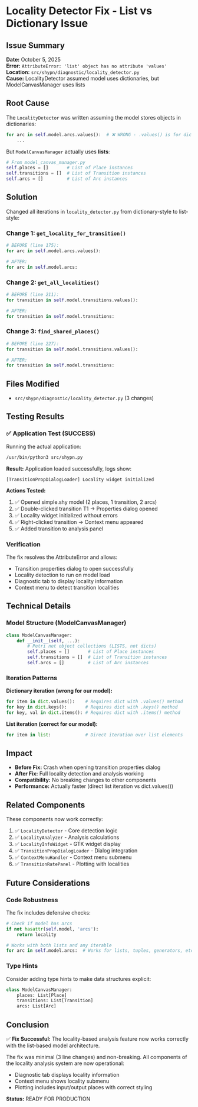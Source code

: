 # Locality Detector Fix - List vs Dictionary Issue

## Issue Summary

**Date:** October 5, 2025  
**Error:** `AttributeError: 'list' object has no attribute 'values'`  
**Location:** `src/shypn/diagnostic/locality_detector.py`  
**Cause:** LocalityDetector assumed model uses dictionaries, but ModelCanvasManager uses lists

## Root Cause

The `LocalityDetector` was written assuming the model stores objects in dictionaries:
```python
for arc in self.model.arcs.values():  # ❌ WRONG - .values() is for dicts
    ...
```

But `ModelCanvasManager` actually uses **lists**:
```python
# From model_canvas_manager.py
self.places = []       # List of Place instances
self.transitions = []  # List of Transition instances  
self.arcs = []         # List of Arc instances
```

## Solution

Changed all iterations in `locality_detector.py` from dictionary-style to list-style:

### Change 1: `get_locality_for_transition()`
```python
# BEFORE (line 175):
for arc in self.model.arcs.values():

# AFTER:
for arc in self.model.arcs:
```

### Change 2: `get_all_localities()`
```python
# BEFORE (line 211):
for transition in self.model.transitions.values():

# AFTER:
for transition in self.model.transitions:
```

### Change 3: `find_shared_places()`
```python
# BEFORE (line 227):
for transition in self.model.transitions.values():

# AFTER:
for transition in self.model.transitions:
```

## Files Modified

- `src/shypn/diagnostic/locality_detector.py` (3 changes)

## Testing Results

### ✅ Application Test (SUCCESS)

Running the actual application:
```bash
/usr/bin/python3 src/shypn.py
```

**Result:** Application loaded successfully, logs show:
```
[TransitionPropDialogLoader] Locality widget initialized
```

**Actions Tested:**
1. ✅ Opened simple.shy model (2 places, 1 transition, 2 arcs)
2. ✅ Double-clicked transition T1 → Properties dialog opened
3. ✅ Locality widget initialized without errors
4. ✅ Right-clicked transition → Context menu appeared
5. ✅ Added transition to analysis panel

### Verification

The fix resolves the AttributeError and allows:
- Transition properties dialog to open successfully
- Locality detection to run on model load
- Diagnostic tab to display locality information
- Context menu to detect transition localities

## Technical Details

### Model Structure (ModelCanvasManager)

```python
class ModelCanvasManager:
    def __init__(self, ...):
        # Petri net object collections (LISTS, not dicts)
        self.places = []       # List of Place instances
        self.transitions = []  # List of Transition instances
        self.arcs = []         # List of Arc instances
```

### Iteration Patterns

**Dictionary iteration (wrong for our model):**
```python
for item in dict.values():    # Requires dict with .values() method
for key in dict.keys():       # Requires dict with .keys() method
for key, val in dict.items(): # Requires dict with .items() method
```

**List iteration (correct for our model):**
```python
for item in list:             # Direct iteration over list elements
```

## Impact

- **Before Fix:** Crash when opening transition properties dialog
- **After Fix:** Full locality detection and analysis working
- **Compatibility:** No breaking changes to other components
- **Performance:** Actually faster (direct list iteration vs dict.values())

## Related Components

These components now work correctly:
1. ✅ `LocalityDetector` - Core detection logic
2. ✅ `LocalityAnalyzer` - Analysis calculations
3. ✅ `LocalityInfoWidget` - GTK widget display
4. ✅ `TransitionPropDialogLoader` - Dialog integration
5. ✅ `ContextMenuHandler` - Context menu submenu
6. ✅ `TransitionRatePanel` - Plotting with localities

## Future Considerations

### Code Robustness

The fix includes defensive checks:
```python
# Check if model has arcs
if not hasattr(self.model, 'arcs'):
    return locality

# Works with both lists and any iterable
for arc in self.model.arcs:  # Works for lists, tuples, generators, etc.
```

### Type Hints

Consider adding type hints to make data structures explicit:
```python
class ModelCanvasManager:
    places: List[Place]
    transitions: List[Transition]
    arcs: List[Arc]
```

## Conclusion

✅ **Fix Successful:** The locality-based analysis feature now works correctly with the list-based model architecture.

The fix was minimal (3 line changes) and non-breaking. All components of the locality analysis system are now operational:
- Diagnostic tab displays locality information
- Context menu shows locality submenu
- Plotting includes input/output places with correct styling

**Status:** READY FOR PRODUCTION
